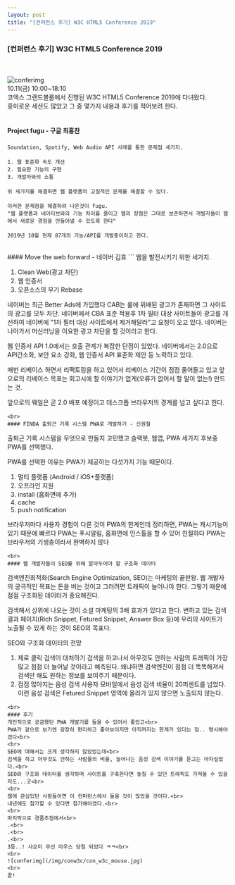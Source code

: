 ```yaml
---
layout: post
title: "[컨퍼런스 후기] W3C HTML5 Conference 2019"
---
```

### [컨퍼런스 후기] W3C HTML5 Conference 2019
<br><br>
![conferimg](/img/conw3c/w3chtml.jpg)
<br>
10.11(금) 10:00~18:10<br>
코엑스 그랜드볼룸에서 진행된 W3C HTML5 Conference 2019에 다녀왔다.<br>
흥미로운 세션도 많았고 그 중 몇가지 내용과 후기를 적어보려 한다.<br>
<br>

#### Project fugu - 구글 최홍찬
```
Soundation, Spotify, Web Audio API 사례를 통한 문제점 세가지.

1. 웹 표준화 속도 개선
2. 필요한 기능의 구현
3. 개발자와의 소통

위 세가지를 해결하면 웹 플랫폼의 고질적인 문제를 해결할 수 있다.

이러한 문제점을 해결하려 나온것이 fugu.
"웹 플랫폼과 네이티브와의 기능 차이를 줄이고 웹의 장점은 그대로 보존하면서 개발자들이 웹에서 새로운 경험을 만들어낼 수 있도록 한다"

2019년 10월 현재 87개의 기능/API를 개발중이라고 한다.
```
<br>
#### Move the web forward - 네이버 김효
```
웹을 발전시키기 위한 세가지.

1. Clean Web(광고 차단)
2. 웹 인증서
3. 오픈소스의 무기 Rebase

네이버는 최근 Better Ads에 가입했다
CAB는 룰에 위배된 광고가 존재하면 그 사이트의 광고를 모두 차단.
네이버에서 CBA 표준 적용후
1차 필터 대상 사이트들이 광고를 개선하여
네이버에 "1차 필터 대상 사이트에서 제거해달라"고 요청이 오고 있다.
네이버는 나아가서 머신러닝을 이요한 광고 차단을 할 것이라고 한다.

웹 인증서 API 1.0에서는 호출 관계가 복잡한 단점이 있었다.
네이버에서는 2.0으로 API간소화, 보안 요소 강화, 웹 인증서 API 표준화 제안 등 노력하고 있다.

매번 리베이스 하면서 리팩토링을 하고 있어서 리베이스 기간이 점점 줄어들고 있고
앞으로의 리베이스 목표는 회고시에 할 이야기가 없게(오류가 없어서 할 말이 없는!) 만드는 것.

앞으로의 웨일은
곧 2.0 배포 예정이고 데스크톱 브라우저의 경계를 넘고 싶다고 한다.
```
<br>
#### FINDA 출퇴근 기록 시스템 PWA로 개발하기 - 신권철
```
출퇴근 기록 시스템을 무엇으로 만들지 고민했고
슬랙봇, 웹앱, PWA 세가지 후보중 PWA를 선택했다.

PWA를 선택한 이유는 PWA가 제공하는 다섯가지 기능 때문이다.

1. 멀티 플랫폼 (Android / iOS+플랫폼)
2. 오프라인 지원
3. install (홈화면에 추가)
4. cache
5. push notification

브라우저마다 사용자 경험이 다른 것이 PWA의 한계인데
정리하면,
PWA는 캐시기능이 있기 때문에 빠르다
PWA는 푸시알림, 홈화면에 인스톨을 할 수 있어 친절하다
PWA는 브라우저의 기생충이라서 완벽하지 않다
```
<br>
#### 웹 개발자들이 SEO를 위해 알아두어야 할 구조화 데이터
```
검색엔진최적화(Search Engine Optimization, SEO)는 마케팅의 끝판왕.
웹 개발자의 궁극적인 목표는 돈을 버는 것이고 그러려면 트래픽이 늘어나야 한다.
그렇기 때문에 점점 구조화된 데이터가 중요해진다.

검색해서 상위에 나오는 것이 소셜 마케팅의 3배 효과가 있다고 한다.
변하고 있는 검색 결과 페이지(Rich Snippet, Fetured Snippet, Answer Box 등)에
우리의 사이트가 노출될 수 있게 하는 것이 SEO의 목표다.

SEO와 구조화 데이터의 전망

1. 제로 클릭 검색어 대처하기
검색을 하고나서 아무것도 안하는 사람의 트래픽이 가장 많고 점점 더 늘어날 것이라고 예측된다.
왜냐하면 검색엔진이 점점 더 똑똑해져서 검색만 해도 원하는 정보를 보여주기 때문이다.
2. 점점 많아지는 음성 검색 사용자
모바일에서 음성 검색 비율이 20퍼센트를 넘었다.
이런 음성 검색은 Fetured Snippet 영역에 올라가 있지 않으면 노출되지 않는다.
```
<br>
#### 후기
개인적으로 궁금했던 PWA 개발기를 들을 수 있어서 좋았고<br>
PWA가 겉으로 보기엔 굉장히 편리하고 좋아보이지만 아직까지는 한계가 있다는 점.. 명시해야겠다<br>
<br>
SEO에 대해서는 크게 생각하지 않았었는데<br>
검색을 하고 아무것도 안하는 사람들의 비율, 늘어나는 음성 검색 이야기를 듣고는 아차싶었다.<br>
SEO와 구조화 데이터를 생각하며 사이트를 구축한다면 놓칠 수 있던 트래픽도 가져올 수 있을지도...굿<br>
<br>
웹에 관심있던 사람들이면 이 컨퍼런스에서 들을 것이 많았을 것이다.<br>
내년에도 참가할 수 있다면 참가해야겠다.<br>
<br>
마지막으로 경품추첨에서<br>
.<br>
.<br>
.<br>
3등..! 샤오미 무선 마우스 당첨 되었다 ㅋㅋ<br>
<br>
![conferimg](/img/conw3c/con_w3c_mouse.jpg)
<br>
끝!